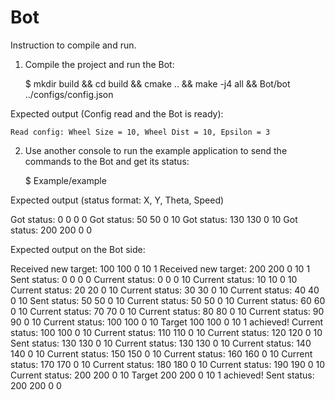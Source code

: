 # Bot

Instruction to compile and run.
1. Compile the project and run the Bot:

    $ mkdir build && cd build && cmake .. && make -j4 all && Bot/bot ../configs/config.json

Expected output (Config read and the Bot is ready):

    Read config: Wheel Size = 10, Wheel Dist = 10, Epsilon = 3

2. Use another console to run the example application to send the commands to the Bot and get its status:

    $ Example/example 

Expected output (status format: X, Y, Theta, Speed)

Got status: 0 0 0 0
Got status: 50 50 0 10
Got status: 130 130 0 10
Got status: 200 200 0 0

Expected output on the Bot side:

Received new target: 100 100 0 10 1
Received new target: 200 200 0 10 1
Sent status: 0 0 0 0
Current status: 0 0 0 10
Current status: 10 10 0 10
Current status: 20 20 0 10
Current status: 30 30 0 10
Current status: 40 40 0 10
Sent status: 50 50 0 10
Current status: 50 50 0 10
Current status: 60 60 0 10
Current status: 70 70 0 10
Current status: 80 80 0 10
Current status: 90 90 0 10
Current status: 100 100 0 10
Target 100 100 0 10 1 achieved!
Current status: 100 100 0 10
Current status: 110 110 0 10
Current status: 120 120 0 10
Sent status: 130 130 0 10
Current status: 130 130 0 10
Current status: 140 140 0 10
Current status: 150 150 0 10
Current status: 160 160 0 10
Current status: 170 170 0 10
Current status: 180 180 0 10
Current status: 190 190 0 10
Current status: 200 200 0 10
Target 200 200 0 10 1 achieved!
Sent status: 200 200 0 0

